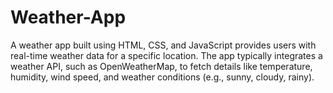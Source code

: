# Weather-App
A weather app built using HTML, CSS, and JavaScript provides users with real-time weather data for a specific location. The app typically integrates a weather API, such as OpenWeatherMap, to fetch details like temperature, humidity, wind speed, and weather conditions (e.g., sunny, cloudy, rainy). 

